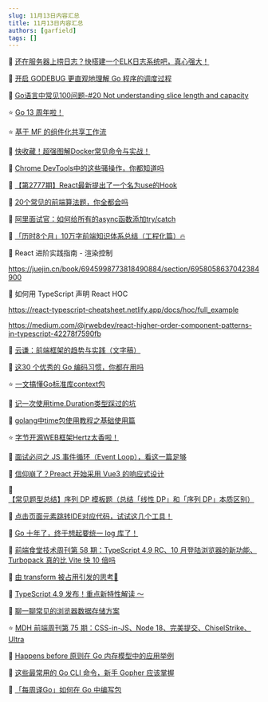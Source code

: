```yaml
---
slug: 11月13日内容汇总
title: 11月13日内容汇总
authors: [garfield]
tags: []
---
```


📒 [还在服务器上捞日志？快搭建一个ELK日志系统吧，真心强大！](https://mp.weixin.qq.com/s/bSw_QP4-xMKnBTmqAjkUGA)

📒 [开启 GODEBUG 更直观地理解 Go 程序的调度过程](https://mp.weixin.qq.com/s/Y_94i7GOcegyQV4pHIrOiw)

📒 [Go语言中常见100问题-#20 Not understanding slice length and capacity](https://mp.weixin.qq.com/s/-Kt2QJdzEUDJx8MFvrUo7Q)

⭐️ [Go 13 周年啦！](https://mp.weixin.qq.com/s/wKxg6IVZCNK3NG2Os9_3jg)

⭐️ [基于 MF 的组件化共享工作流](https://mp.weixin.qq.com/s/u5oAcIYiGrl1qOujOYjzqw)

📒 [快收藏！超强图解Docker常见命令与实战！](https://mp.weixin.qq.com/s/5NTgcdhn6CiZ2tg44_T-FQ)

📒 [Chrome DevTools中的这些骚操作，你都知道吗](https://mp.weixin.qq.com/s/zwmFoz0bf8O04fwCLjMiLA)

📒 [【第2777期】React最新提出了一个名为use的Hook](https://mp.weixin.qq.com/s/Wfy9KgGHlf6SawogMWj34Q)

📒 [20个常见的前端算法题，你全都会吗](https://juejin.cn/post/7158730050718662687)

📒 [阿里面试官：如何给所有的async函数添加try/catch](https://juejin.cn/post/7155434131831128094)

📒 [「历时8个月」10万字前端知识体系总结（工程化篇）🔥](https://juejin.cn/post/7146976516692410376)

📒 React 进阶实践指南 - 渲染控制

https://juejin.cn/book/6945998773818490884/section/6958058637042384900

📒 如何用 TypeScript 声明 React HOC

https://react-typescript-cheatsheet.netlify.app/docs/hoc/full_example

https://medium.com/@jrwebdev/react-higher-order-component-patterns-in-typescript-42278f7590fb

📒 [云谦：前端框架的趋势与实践（文字稿）](https://mp.weixin.qq.com/s/iZ3JR0OVnlUi0asyJ6OFtA)

📒 [这30 个优秀的 Go 编码习惯，你都在用吗](https://mp.weixin.qq.com/s/xxIyA7Hcq_vn6RzM-gUEhA)

⭐️ [一文搞懂Go标准库context包](https://mp.weixin.qq.com/s/xzNqpRbIvoJygSWeQJFjTw)

📒 [记一次使用time.Duration类型踩过的坑](https://mp.weixin.qq.com/s/KlhCgke0WQP8g2t0QLu4Zg)

📒 [golang中time包使用教程之基础使用篇](https://mp.weixin.qq.com/s/-e-Mlyd9x2OyybCDGE2Pog)

⭐️ [字节开源WEB框架Hertz太香啦！](https://juejin.cn/post/7124337913352945672)

📒 [面试必问之 JS 事件循环（Event Loop），看这一篇足够](https://mp.weixin.qq.com/s/wugntKhMZpgr6RtB1AwAmQ)

📒 [信仰崩了？Preact 开始采用 Vue3 的响应式设计](https://mp.weixin.qq.com/s/ete4-_Yxu84_Er5gZjPiwg)

📒 [【常见题型总结】序列 DP 模板题（总结「线性 DP」和「序列 DP」本质区别）](https://mp.weixin.qq.com/s/kDkt1YalJHck5-bdAC-pAA)

📒 [点击页面元素跳转IDE对应代码，试试这几个工具！](https://mp.weixin.qq.com/s/i0Rd4t24Xi0zgmWLeLmplg)

📒 [Go 十年了，终于想起要统一 log 库了！](https://mp.weixin.qq.com/s/ZOdasSP0paVCLF94Vf9A9A)

📒 [前端食堂技术周刊第 58 期：TypeScript 4.9 RC、10 月登陆浏览器的新功能、Turbopack 真的比 Vite 快 10 倍吗](https://juejin.cn/post/7163235734361473055)

📒 [由 transform 被占用引发的思考🤔](https://mp.weixin.qq.com/s/WLMeCUG0V5369XXb4Bs4CQ)

📒 [TypeScript 4.9 发布！重点新特性解读 ～](https://mp.weixin.qq.com/s/2VIxDcCUY5nrLFFF2R084A)

📒 [聊一聊常见的浏览器数据存储方案](https://mp.weixin.qq.com/s/FrMXld9HgL98hi4XzMmEvA)

⭐️ [MDH 前端周刊第 75 期：CSS-in-JS、Node 18、完美提交、ChiselStrike、Ultra](https://mp.weixin.qq.com/s/ST-C62ckSXnjlU6Gag3E5Q)

📒 [Happens before 原则在 Go 内存模型中的应用举例](https://mp.weixin.qq.com/s/u8pXAxs1nMgNSzAQZIK3YQ)

📒 [这些最常用的 Go CLI 命令，新手 Gopher 应该掌握](https://mp.weixin.qq.com/s/kyGNVNDby5uq5JGfQt4Yrg)

📒 [「每周译Go」如何在 Go 中编写包](https://mp.weixin.qq.com/s/S0I8xNAuYbP4JvxahpNG6Q)
